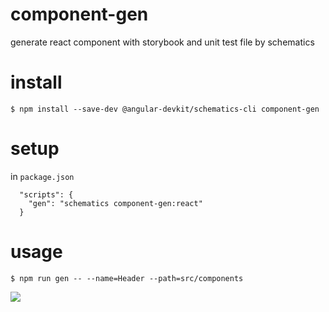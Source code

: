 # component-gen

generate react component with storybook and unit test file by schematics

# install

`$ npm install --save-dev @angular-devkit/schematics-cli component-gen`

# setup

in `package.json`

```
  "scripts": {
    "gen": "schematics component-gen:react"
  }
```

# usage

`$ npm run gen -- --name=Header --path=src/components`

![](https://github.com/hand-dot/component-gen/blob/master/component-gen.gif)
